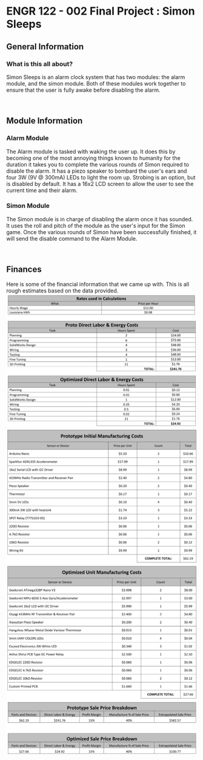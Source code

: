 # ENGR 122 - 002 Final Project : Simon Sleeps

## General Information
### What is this all about?
Simon Sleeps is an alarm clock system that has two modules: the alarm module, and the simon module.
Both of these modules work together to ensure that the user is fully awake before disabling the alarm.

<br>

## Module Information
### Alarm Module
The Alarm module is tasked with waking the user up. It does this by becoming one of the most annoying things known to humanity for the duration it takes you to complete the various rounds of Simon required to disable the alarm. It has a piezo speaker to bombard the user's ears and four 3W (9V @ 300mA) LEDs to light the room up. Strobing is an option, but is disabled by default. It has a 16x2 LCD screen to allow the user to see the current time and their alarm.

### Simon Module
The Simon module is in charge of disabling the alarm once it has sounded. It uses the roll and pitch of the module as the user's input for the Simon game. Once the various rounds of Simon have been successfully finished, it will send the disable command to the Alarm Module.

<br>

## Finances
Here is some of the financial information that we came up with. This is all rough estimates based on the data provided.
![Image](readme_docs/e-and-l.png?raw=true "Energy and Labor Cost")
![Image](readme_docs/protoman.png?raw=true "Prototype Manufacturing Cost")
![Image](readme_docs/optiman.png?raw=true "Optimized Manufacturing Cost")
![Image](readme_docs/final.png?raw=true "Final Cost")
